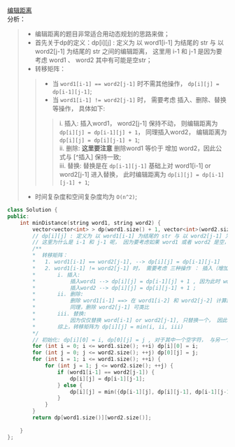 [编辑距离](https://leetcode-cn.com/problems/edit-distance/)   
分析：   
> * 编辑距离的题目非常适合用动态规划的思路来做；  
> * 首先关于dp的定义：dp[i][j] : 定义为 以 word1[i-1] 为结尾的 str 与 以 word2[j-1] 为结尾的 str 之间的编辑距离， 这里用 i-1 和 j-1 是因为要考虑 word1 、 word2 其中有可能是空str；  
> * 转移矩阵：
> > * 当 `word1[i-1] == word2[j-1]` 时不需其他操作， `dp[i][j] = dp[i-1][j-1]`;  
> > * 当 `word1[i-1] != word2[j-1]` 时， 需要考虑 插入、删除、替换等操作， 具体如下:  
> > > i. 插入: 插入word1， word2[j-1] 保持不动， 则编辑距离为 `dp[i][j] = dp[i-1][j] + 1`， 同理插入word2， 编辑距离为 `dp[i][j] = dp[i][j-1] + 1`;  
> > > ii. 删除: **这里要注意** 删除word1 等价于 增加 word2，因此公式与 [^插入] 保持一致;  
> > > iii. 替换: 替换是在 `dp[i-1][j-1]` 基础上对 word1[i-1] or word2[j-1] 进入替换， 此时编辑距离为 `dp[i][j] = dp[i-1][j-1] + 1`;  
> * 时间复杂度和空间复杂度均为 `O(n^2)`;  
```C++
class Solution {
public:
    int minDistance(string word1, string word2) {
        vector<vector<int> > dp(word1.size() + 1, vector<int>(word2.size() + 1, 0));
        // dp[i][j] : 定义为 以 word1[i-1] 为结尾的 str 与 以 word2[j-1] 为结尾的 str 之间的编辑距离
        // 这里为什么是 i-1 和 j-1 呢， 因为要考虑如果 word1 或者 word2 是空， 那么 dp[i][0] = i 是有意义的 ！！！
        /**
        *  转移矩阵：
        *   1. word1[i-1] == word2[j-1], --> dp[i][j] = dp[i-1][j-1]
        *   2. word1[i-1] != word2[j-1] 时， 需要考虑 三种操作 ： 插入（增加）、 删除（减少）、替换
        *       i. 插入:
        *           插入word1 --> dp[i][j] = dp[i-1][j] + 1 , 因为此时 word2 不变;
        *           插入word2 --> dp[i][j] = dp[i][j-1] + 1 ;
        *       ii. 删除:
        *           删除 word1[i-1] ==> 在 word1[i-2] 和 word2[j-2] 计算距离时， 增加 word2 , 得到 dp[i-1][j] + 1
        *           同理，删除 word2[j-1] 可类比
        *       iii. 替换:
        *           因为仅仅替换 word[i-1] or word2[j-1], 只替换一个， 因此 --> dp[i][j] = dp[i-1][j-1] + 1;
        *       综上，转移矩阵为 dp[i][j] = min(i, ii, iii)
        */  
        // 初始化: dp[i][0] = i, dp[0][j] = j , 对于其中一个空字符， 与另一个字符距离为 另一个字符长度
        for (int i = 0; i <= word1.size(); ++i) dp[i][0] = i;
        for (int j = 0; j <= word2.size(); ++j) dp[0][j] = j;
        for (int i = 1; i <= word1.size(); ++i) {
            for (int j = 1; j <= word2.size(); ++j) {
                if (word1[i-1] == word2[j-1]) {
                    dp[i][j] = dp[i-1][j-1];
                } else {
                    dp[i][j] = min({dp[i-1][j], dp[i][j-1], dp[i-1][j-1]} ) + 1;
                }
            }
        }
        return dp[word1.size()][word2.size()];
        
    }
};
```
